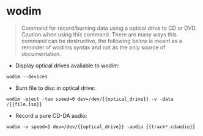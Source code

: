 # wodim

> Command for record/burning data using a optical drive to CD or DVD.
> Caution when using this command.
> There are many ways this command can be destructive, the following below is meant as a reminder of wodims syntax and not as the only source of documentation.

- Display optical drives avaliable to wodim:

`wodim --devices`

- Burn file to disc in optical drive:

`wodim -eject -tao speed=0 dev=/dev/{{optical_drive}} -v -data /{{file.iso}}`

- Record a pure CD-DA audio:

`wodim -v speed=1 dev=/dev/{{optical_drive}} -audio {{track*.cdaudio}}`
